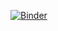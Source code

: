 [![Binder](https://mybinder.org/badge_logo.svg)](https://mybinder.org/v2/gh/JimBiardCics/Cmip6StatsViewer/master?filepath=statsViewer10Deg.ipynb)

